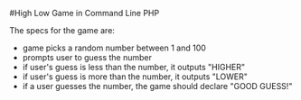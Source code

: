 #High Low Game in Command Line PHP

The specs for the game are:

- game picks a random number between 1 and 100
- prompts user to guess the number
- if user's guess is less than the number, it outputs "HIGHER"
- if user's guess is more than the number, it outputs "LOWER"
- if a user guesses the number, the game should declare "GOOD GUESS!"